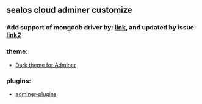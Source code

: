 ## sealos cloud adminer customize

### Add support of mongodb driver by: [link](https://gist.github.com/cilf/017348bfbce87fb95ff61e295415a54f), and updated by issue: [link2](https://github.com/TimWolla/docker-adminer/issues/143)

### theme: 

* [Dark theme for Adminer](https://github.com/vrana/adminer/pull/435)

### plugins:

*  [adminer-plugins](https://github.com/pematon/adminer-plugins)